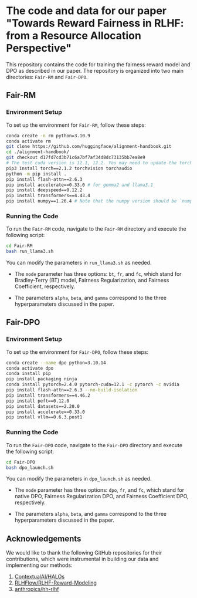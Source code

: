 # The code and data for our paper "Towards Reward Fairness in RLHF: from a Resource Allocation Perspective"

This repository contains the code for training the fairness reward model and DPO as described in our paper. The repository is organized into two main directories: `Fair-RM` and `Fair-DPO`.

## Fair-RM

### Environment Setup

To set up the environment for `Fair-RM`, follow these steps:

```bash
conda create -n rm python=3.10.9
conda activate rm
git clone https://github.com/huggingface/alignment-handbook.git
cd ./alignment-handbook/
git checkout d17fd7cd3b71c6a7bf7af34d8dc73135bb7ea8e9
# The test cuda version is 12.1, 12.2. You may need to update the torch version based on your cuda version...
pip3 install torch==2.1.2 torchvision torchaudio
python -m pip install .
pip install flash-attn==2.6.3
pip install accelerate==0.33.0 # for gemma2 and llama3.1
pip install deepspeed==0.12.2
pip install transformers==4.43.4
pip install numpy==1.26.4 # Note that the numpy version should be `numpy<2.0`. `Numpy 2.0` will encounter unexpected issues!!!
```

### Running the Code

To run the `Fair-RM` code, navigate to the `Fair-RM` directory and execute the following script:

```bash
cd Fair-RM
bash run_llama3.sh
```

You can modify the parameters in `run_llama3.sh` as needed. 

- The `mode` parameter has three options: `bt`, `fr`, and `fc`, which stand for Bradley-Terry (BT) model, Fairness Regularization, and Fairness Coefficient, respectively. 

- The parameters `alpha`, `beta`, and `gamma` correspond to the three hyperparameters discussed in the paper.

## Fair-DPO

### Environment Setup

To set up the environment for `Fair-DPO`, follow these steps:

```bash
conda create --name dpo python=3.10.14
conda activate dpo
conda install pip
pip install packaging ninja
conda install pytorch=2.4.0 pytorch-cuda=12.1 -c pytorch -c nvidia
pip install flash-attn==2.6.3 --no-build-isolation
pip install transformers==4.46.2
pip install peft==0.12.0
pip install datasets==2.20.0
pip install accelerate==0.33.0
pip install vllm==0.6.3.post1
```

### Running the Code

To run the `Fair-DPO` code, navigate to the `Fair-DPO` directory and execute the following script:

```bash
cd Fair-DPO
bash dpo_launch.sh
```

You can modify the parameters in `dpo_launch.sh` as needed. 

- The `mode` parameter has three options: `dpo`, `fr`, and `fc`, which stand for native DPO, Fairness Regularization DPO, and Fairness Coefficient DPO, respectively. 

- The parameters `alpha`, `beta`, and `gamma` correspond to the three hyperparameters discussed in the paper.

## Acknowledgements

We would like to thank the following GitHub repositories for their contributions, which were instrumental in building our data and implementing our methods:

1. [ContextualAI/HALOs](https://github.com/ContextualAI/HALOs)
2. [RLHFlow/RLHF-Reward-Modeling](https://github.com/RLHFlow/RLHF-Reward-Modeling)
3. [anthropics/hh-rlhf](https://github.com/anthropics/hh-rlhf)
   
